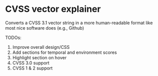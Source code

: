 # CVSS vector explainer

Converts a CVSS 3.1 vector string in a more human-readable format like most nice software does (e.g., Github)

TODOs:

1. Improve overall design/CSS
1. Add sections for temporal and environment scores
1. Highlight section on hover
1. CVSS 3.0 support
1. CVSS 1 & 2 support
